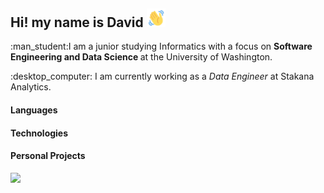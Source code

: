 
<!-- Name -->
<h2>Hi! my name is David <img src="hi.gif" width="30px"> </h2>
<p> :man_student:I am a junior studying Informatics with a focus on  <b> Software Engineering and Data Science </b> at the University of Washington.</p>

<p>:desktop_computer:  I am currently working as a <i> Data Engineer </i> at Stakana Analytics. </p>

#### Languages

#### Technologies

#### Personal Projects
<!-- Top Languages -->
<img height="137px" src="https://github-readme-stats.vercel.app/api/top-langs/?username=davidngo123&hide=html&hide_title=true&hide_border=true&layout=compact&langs_count=6&exclude_repo=CHS,Webmaster&theme=nightowl" /></a>
